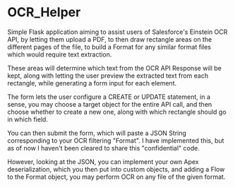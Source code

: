 # OCR_Helper
Simple Flask application aiming to assist users of Salesforce's Einstein OCR API, by letting them upload a PDF, to then draw rectangle areas on the different pages of the file, to build a Format for any similar format files which would require text extraction.

These areas will determine which text from the OCR API Response will be kept, along with letting the user preview the extracted text from each rectangle, while generating a form input for each element.

The form lets the user configure a CREATE or UPDATE statement, in a sense, you may choose a target object for the entire API call, and then choose whether to create a new one, along with which rectangle should go in which field.

You can then submit the form, which will paste a JSON String corresponding to your OCR filtering "Format". I have implemented this, but as of now I haven't been cleared to share this "confidential" code.

However, looking at the JSON, you can implement your own Apex deserialization, which you then put into custom objects, and adding a Flow to the Format object, you may perform OCR on any file of the given format.
